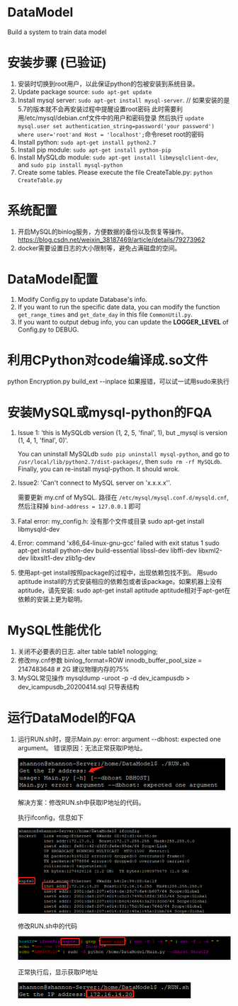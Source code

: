 # DataModel
Build a system to train data model

# 安装步骤 (已验证)
1. 安装时切换到root用户，以此保证python的包被安装到系统目录。
1. Update package source: `sudo apt-get update`
1. Install mysql server: `sudo apt-get install mysql-server`. // 如果安装的是5.7的版本就不会再安装过程中提醒设置root密码 此时需要利用/etc/mysql/debian.cnf文件中的用户和密码登录 然后执行 `update mysql.user set authentication_string=password('your password') where user='root'and Host = 'localhost';`命令reset root的密码
1. Install python: `sudo apt-get install python2.7`
1. Install pip module: `sudo apt-get install python-pip`
1. Install MySQLdb module: `sudo apt-get install libmysqlclient-dev`, and `sudo pip install mysql-python`
1. Create some tables. Please execute the file CreateTable.py: `python CreateTable.py`

# 系统配置
1. 开启MySQL的binlog服务，方便数据的备份以及恢复等操作。https://blog.csdn.net/weixin_38187469/article/details/79273962
2. docker需要设置日志的大小限制等，避免占满磁盘的空间。

# DataModel配置
1. Modify Config.py to update Database's info.
2. If you want to run the specific date data, you can modify the function `get_range_times` and `get_date_day` in this file `CommonUtil.py`.
3. If you want to output debug info, you can update the **LOGGER_LEVEL** of Config.py to DEBUG.

# 利用CPython对code编译成.so文件
  python Encryption.py build_ext --inplace 如果报错，可以试一试用sudo来执行

# 安装MySQL或mysql-python的FQA
1. Issue 1: 'this is MySQLdb version (1, 2, 5, 'final', 1), but _mysql is version (1, 4, 1, 'final', 0)'.

    You can uninstall MySQLdb `sudo pip uninstall mysql-python`, and go to `/usr/local/lib/python2.7/dist-packages/`, then `sudo rm -rf MySQLdb`. Finally, you can re-install mysql-python. It should wrok.

1. Issue2: 'Can't connect to MySQL server on 'x.x.x.x''.

    需要更新 my.cnf of MySQL. 路径在 `/etc/mysql/mysql.conf.d/mysqld.cnf`, 然后注释掉 `bind-address = 127.0.0.1` 即可

1. Fatal error: my_config.h: 没有那个文件或目录
    sudo apt-get install libmysqld-dev

1. Error: command 'x86_64-linux-gnu-gcc' failed with exit status 1
    sudo apt-get install python-dev build-essential libssl-dev libffi-dev libxml2-dev libxslt1-dev zlib1g-dev

1. 使用apt-get install按照package的过程中，出现依赖包找不到。
    用sudo aptitude install的方式安装相应的依赖包或者该package。如果机器上没有aptitude，请先安装: sudo apt-get install aptitude
    aptitude相对于apt-get在依赖的安装上更为聪明。

# MySQL性能优化
1. 关闭不必要表的日志.
    alter table table1 nologging;
2. 修改my.cnf参数
    binlog_format=ROW
    innodb_buffer_pool_size = 2147483648 # 2G 建议物理内存的75%
3. MySQL常见操作
    mysqldump -uroot -p -d dev_icampusdb > dev_icampusdb_20200414.sql  只导表结构


# 运行DataModel的FQA
1. 运行RUN.sh时，提示Main.py: error: argument --dbhost: expected one argument。
    错误原因：无法正常获取IP地址。

    ![RUN.sh执行报错信息](./images/ip_error.png)

    解决方案：修改RUN.sh中获取IP地址的代码。

    执行ifconfig，信息如下

    ![ifconfig获取IP信息](./images/ifconfig.png)

    修改RUN.sh中的代码

    ![修改RUN.sh的代码](./images/run.png)

    正常执行后，显示获取IP地址

    ![正常获取IP地址](./images/get_ip.png)